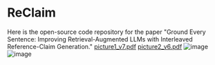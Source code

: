 # ReClaim
Here is the open-source code repository for the paper "Ground Every Sentence: Improving Retrieval-Augmented LLMs with Interleaved Reference-Claim Generation."
[picture1_v7.pdf](https://github.com/user-attachments/files/18700636/picture1_v7.pdf)
[picture2_v6.pdf](https://github.com/user-attachments/files/18700633/picture2_v6.pdf)
![image](https://github.com/user-attachments/assets/88a8216f-9c26-4f54-9636-8d20a095852d)
![image](https://github.com/user-attachments/assets/7f4d35ac-3757-4021-973e-129defd7b13f)
